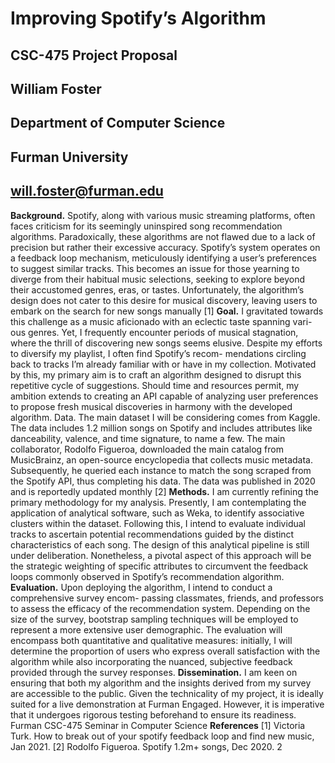 # Improving Spotify’s Algorithm
## CSC-475 Project Proposal
## William Foster
## Department of Computer Science
## Furman University
## will.foster@furman.edu
**Background.** Spotify, along with various music streaming platforms, often faces criticism for its
seemingly uninspired song recommendation algorithms. Paradoxically, these algorithms are not
flawed due to a lack of precision but rather their excessive accuracy. Spotify’s system operates on a
feedback loop mechanism, meticulously identifying a user’s preferences to suggest similar tracks.
This becomes an issue for those yearning to diverge from their habitual music selections, seeking to
explore beyond their accustomed genres, eras, or tastes. Unfortunately, the algorithm’s design does
not cater to this desire for musical discovery, leaving users to embark on the search for new songs
manually [1]
**Goal.** I gravitated towards this challenge as a music aficionado with an eclectic taste spanning vari-
ous genres. Yet, I frequently encounter periods of musical stagnation, where the thrill of discovering
new songs seems elusive. Despite my efforts to diversify my playlist, I often find Spotify’s recom-
mendations circling back to tracks I’m already familiar with or have in my collection. Motivated by
this, my primary aim is to craft an algorithm designed to disrupt this repetitive cycle of suggestions.
Should time and resources permit, my ambition extends to creating an API capable of analyzing user
preferences to propose fresh musical discoveries in harmony with the developed algorithm.
Data. The main dataset I will be considering comes from Kaggle. The data includes 1.2 million
songs on Spotify and includes attributes like danceability, valence, and time signature, to name a
few. The main collaborator, Rodolfo Figueroa, downloaded the main catalog from MusicBrainz, an
open-source encyclopedia that collects music metadata. Subsequently, he queried each instance to
match the song scraped from the Spotify API, thus completing his data. The data was published in
2020 and is reportedly updated monthly [2]
**Methods.** I am currently refining the primary methodology for my analysis. Presently, I am
contemplating the application of analytical software, such as Weka, to identify associative clusters
within the dataset. Following this, I intend to evaluate individual tracks to ascertain potential
recommendations guided by the distinct characteristics of each song. The design of this analytical
pipeline is still under deliberation. Nonetheless, a pivotal aspect of this approach will be the strategic
weighting of specific attributes to circumvent the feedback loops commonly observed in Spotify’s
recommendation algorithm.
**Evaluation.** Upon deploying the algorithm, I intend to conduct a comprehensive survey encom-
passing classmates, friends, and professors to assess the efficacy of the recommendation system.
Depending on the size of the survey, bootstrap sampling techniques will be employed to represent a
more extensive user demographic. The evaluation will encompass both quantitative and qualitative
measures: initially, I will determine the proportion of users who express overall satisfaction with the
algorithm while also incorporating the nuanced, subjective feedback provided through the survey
responses.
**Dissemination.** I am keen on ensuring that both my algorithm and the insights derived from my
survey are accessible to the public. Given the technicality of my project, it is ideally suited for a
live demonstration at Furman Engaged. However, it is imperative that it undergoes rigorous testing
beforehand to ensure its readiness.
Furman CSC-475 Seminar in Computer Science
**References**
[1] Victoria Turk. How to break out of your spotify feedback loop and find new music, Jan 2021.
[2] Rodolfo Figueroa. Spotify 1.2m+ songs, Dec 2020.
2
